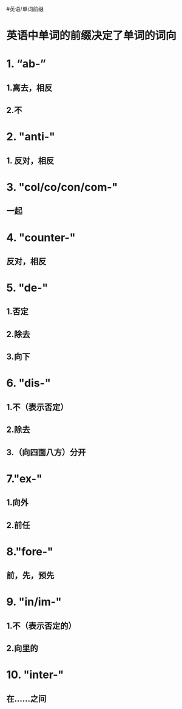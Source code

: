 #英语/单词前缀
# 英语中单词的前缀决定了单词的词向


# 1. “ab-” 
## 1.离去，相反
## 2.不

# 2. "anti-"
## 1. 反对，相反

# 3. "col/co/con/com-"
## 一起

# 4. "counter-"
## 反对，相反

# 5. "de-"
## 1.否定
## 2.除去
## 3.向下

# 6. "dis-"
## 1.不（表示否定）
## 2.除去
## 3.（向四面八方）分开

# 7."ex-"
## 1.向外
## 2.前任

# 8."fore-"
## 前，先，预先

# 9. "in/im-"
## 1.不（表示否定的）
## 2.向里的

# 10. "inter-"
## 在......之间